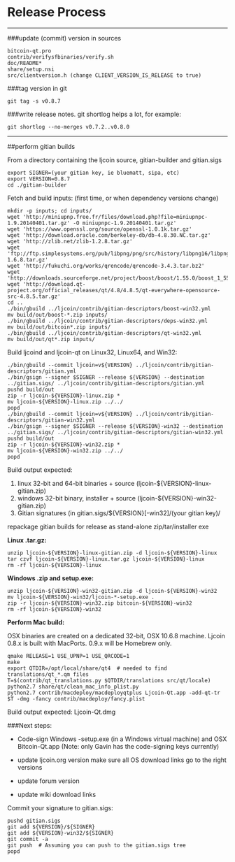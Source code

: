 Release Process
====================

* * *

###update (commit) version in sources


	bitcoin-qt.pro
	contrib/verifysfbinaries/verify.sh
	doc/README*
	share/setup.nsi
	src/clientversion.h (change CLIENT_VERSION_IS_RELEASE to true)

###tag version in git

	git tag -s v0.8.7

###write release notes. git shortlog helps a lot, for example:

	git shortlog --no-merges v0.7.2..v0.8.0

* * *

##perform gitian builds

 From a directory containing the ljcoin source, gitian-builder and gitian.sigs
  
	export SIGNER=(your gitian key, ie bluematt, sipa, etc)
	export VERSION=0.8.7
	cd ./gitian-builder

 Fetch and build inputs: (first time, or when dependency versions change)

	mkdir -p inputs; cd inputs/
	wget 'http://miniupnp.free.fr/files/download.php?file=miniupnpc-1.9.20140401.tar.gz' -O miniupnpc-1.9.20140401.tar.gz'
	wget 'https://www.openssl.org/source/openssl-1.0.1k.tar.gz'
	wget 'http://download.oracle.com/berkeley-db/db-4.8.30.NC.tar.gz'
	wget 'http://zlib.net/zlib-1.2.8.tar.gz'
	wget 'ftp://ftp.simplesystems.org/pub/libpng/png/src/history/libpng16/libpng-1.6.8.tar.gz'
	wget 'http://fukuchi.org/works/qrencode/qrencode-3.4.3.tar.bz2'
	wget 'http://downloads.sourceforge.net/project/boost/boost/1.55.0/boost_1_55_0.tar.bz2'
	wget 'http://download.qt-project.org/official_releases/qt/4.8/4.8.5/qt-everywhere-opensource-src-4.8.5.tar.gz'
	cd ..
	./bin/gbuild ../ljcoin/contrib/gitian-descriptors/boost-win32.yml
	mv build/out/boost-*.zip inputs/
	./bin/gbuild ../ljcoin/contrib/gitian-descriptors/deps-win32.yml
	mv build/out/bitcoin*.zip inputs/
	./bin/gbuild ../ljcoin/contrib/gitian-descriptors/qt-win32.yml
	mv build/out/qt*.zip inputs/

 Build ljcoind and ljcoin-qt on Linux32, Linux64, and Win32:
  
	./bin/gbuild --commit ljcoin=v${VERSION} ../ljcoin/contrib/gitian-descriptors/gitian.yml
	./bin/gsign --signer $SIGNER --release ${VERSION} --destination ../gitian.sigs/ ../ljcoin/contrib/gitian-descriptors/gitian.yml
	pushd build/out
	zip -r ljcoin-${VERSION}-linux.zip *
	mv ljcoin-${VERSION}-linux.zip ../../
	popd
	./bin/gbuild --commit ljcoin=v${VERSION} ../ljcoin/contrib/gitian-descriptors/gitian-win32.yml
	./bin/gsign --signer $SIGNER --release ${VERSION}-win32 --destination ../gitian.sigs/ ../ljcoin/contrib/gitian-descriptors/gitian-win32.yml
	pushd build/out
	zip -r ljcoin-${VERSION}-win32.zip *
	mv ljcoin-${VERSION}-win32.zip ../../
	popd

  Build output expected:

  1. linux 32-bit and 64-bit binaries + source (ljcoin-${VERSION}-linux-gitian.zip)
  2. windows 32-bit binary, installer + source (ljcoin-${VERSION}-win32-gitian.zip)
  3. Gitian signatures (in gitian.sigs/${VERSION}[-win32]/(your gitian key)/

repackage gitian builds for release as stand-alone zip/tar/installer exe

**Linux .tar.gz:**

	unzip ljcoin-${VERSION}-linux-gitian.zip -d ljcoin-${VERSION}-linux
	tar czvf ljcoin-${VERSION}-linux.tar.gz ljcoin-${VERSION}-linux
	rm -rf ljcoin-${VERSION}-linux

**Windows .zip and setup.exe:**

	unzip ljcoin-${VERSION}-win32-gitian.zip -d ljcoin-${VERSION}-win32
	mv ljcoin-${VERSION}-win32/ljcoin-*-setup.exe .
	zip -r ljcoin-${VERSION}-win32.zip bitcoin-${VERSION}-win32
	rm -rf ljcoin-${VERSION}-win32

**Perform Mac build:**

  OSX binaries are created on a dedicated 32-bit, OSX 10.6.8 machine.
  Ljcoin 0.8.x is built with MacPorts.  0.9.x will be Homebrew only.

	qmake RELEASE=1 USE_UPNP=1 USE_QRCODE=1
	make
	export QTDIR=/opt/local/share/qt4  # needed to find translations/qt_*.qm files
	T=$(contrib/qt_translations.py $QTDIR/translations src/qt/locale)
	python2.7 share/qt/clean_mac_info_plist.py
	python2.7 contrib/macdeploy/macdeployqtplus Ljcoin-Qt.app -add-qt-tr $T -dmg -fancy contrib/macdeploy/fancy.plist

 Build output expected: Ljcoin-Qt.dmg

###Next steps:

* Code-sign Windows -setup.exe (in a Windows virtual machine) and
  OSX Bitcoin-Qt.app (Note: only Gavin has the code-signing keys currently)

* update ljcoin.org version
  make sure all OS download links go to the right versions

* update forum version

* update wiki download links

Commit your signature to gitian.sigs:

	pushd gitian.sigs
	git add ${VERSION}/${SIGNER}
	git add ${VERSION}-win32/${SIGNER}
	git commit -a
	git push  # Assuming you can push to the gitian.sigs tree
	popd

